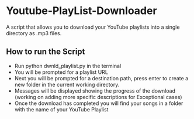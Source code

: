 # Youtube-PlayList-Downloader
A script that allows you to download your YouTube playlists into a single directory as .mp3 files. 

## How to run the Script

- Run python dwnld_playlist.py in the terminal
- You will be prompted for a playlist URL
- Next you will be prompted for a destination path, press enter to create a new folder in the current working directory.
- Messages will be displayed showing the progress of the download (working on adding more specific descriptions for Exceptional cases)
- Once the download has completed you will find your songs in a folder with the name of your YouTube Playlist
